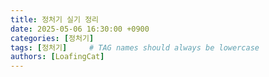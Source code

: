 ```yaml
---
title: 정처기 실기 정리
date: 2025-05-06 16:30:00 +0900
categories: [정처기]
tags: [정처기]     # TAG names should always be lowercase
authors: [LoafingCat]
---
```





